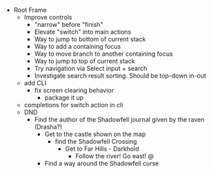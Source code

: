 - Root Frame
  - Improve controls
    - "narrow" before "finish"
    - Elevate "switch" into main actions
    - Way to jump to bottom of current stack
    - Way to add a containing focus
    - Way to move branch to another containing focus
    - Way to jump to top of current stack
    - Try navigation via Select input + search
    - Investigate search result sorting. Should be top-down in-out
  - add CLI
    - fix screen clearing behavior
      - package it up
  - completions for switch action in cli
  - DND
    - Find the author of the Shadowfell journal given by the raven (Drasha?)
      - Get to the castle shown on the map
        - find the Shadowfell Crossing
          - Get to Far Hills - Darkhold
            - Follow the river! Go east! @
      - Find a way around the Shadowfell curse
